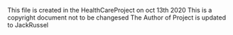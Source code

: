 This file is created in the HealthCareProject on oct 13th 2020
This is a copyright document not to be changesed
The Author of Project is updated to JackRussel
